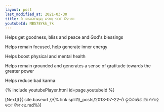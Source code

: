 ```yaml
---
layout: post
last_modified_at: 2021-03-30
title: ଓଁ ଜ୍ଞାନଗମୟୟ ନମାହ ୧୦୮ ଟିମଏସ
youtubeId: NBS78Ykk_7k
---
```

 
 
Helps get goodness, bliss and peace and God's blessings
 
Helps remain focused, help generate inner energy 
 
Helps boost physical and mental health 
 
Helps remain grounded and generates a sense of gratitude towards the greater power 
 
Helps reduce bad karma
 
 
 
 


{% include youtubePlayer.html id=page.youtubeId %}
 
[Next]({{ site.baseurl }}{% link  split1/_posts/2013-07-22-ଓଁ ଭୂରିଦାକ୍ଷିଣାଆ ନମାହ ୧୦୮ ଟିମଏସ.md%})
 
